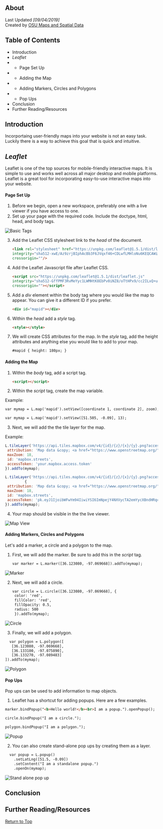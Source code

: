 ## About
Last Updated *[09/04/2019]*   
Created by [OSU Maps and Spatial Data](https://info.library.okstate.edu/map-room)


## Table of Contents
- Introduction 
- *Leaflet*
- - Page Set Up
- - Adding the Map
- - Adding Markers, Circles and Polygons
- - Pop Ups
- Conclusion
- Further Reading/Resources

## Introduction
Incorportaing user-friendly maps into your website is not an easy task. Luckily there is a way to achieve this goal that is quick and intuitive.

## *Leaflet*
Leaflet is one of the top sources for mobile-friendly interactive maps. It is simple to use and works well across all major desktop and mobile platforms. Leaflet is a great tool for incorporating easy-to-use interactive maps into your website.

#### Page Set Up
1. Before we begin, open a new workspace, preferably one with a live viewer if you have access to one. 
2. Set up your page with the required code. Include the doctype, html, head, and body tags.

![Basic Tags](images/SetUp.PNG)

3. Add the Leaflet CSS stylesheet link to the *head* of the document.
   ```html
   <link rel="stylesheet" href="https://unpkg.com/leaflet@1.5.1/dist/leaflet.css"
   integrity="sha512-xwE/Az9zrjBIphAcBb3F6JVqxf46+CDLwfLMHloNu6KEQCAWi6HcDUbeOfBIptF7tcCzusKFjFw2yuvEpDL9wQ=="
   crossorigin=""/>
   ```
4. Add the Leaflet Javascript file after Leaflet CSS.
   ```html
   <script src="https://unpkg.com/leaflet@1.5.1/dist/leaflet.js"
   integrity="sha512-GffPMF3RvMeYyc1LWMHtK8EbPv0iNZ8/oTtHPx9/cc2ILxQ+u905qIwdpULaqDkyBKgOaB57QTMg7ztg8Jm2Og=="
   crossorigin=""></script>
   ```
5. Add a *div* element within the body tag where you would like the map to appear. You can give it a different ID if you prefer.
   ```html
   <div id="mapid"></div>
   ```
6. Within the *head* add a *style* tag. 
   ```html
   <style></style>
   ```
7. We will create CSS attributes for the map. In the *style* tag, add the height attributes and anything else you would like to add to your map.
   ```html
   #mapid { height: 180px; }
   ```

#### Adding the Map
1. Within the *body* tag, add a script tag.
   ```html
   <script></script>
   ```
2. Within the *script* tag, create the map variable.

Example:
   ```html
   var mymap = L.map('mapid').setView([coordinate 1, coordinate 2], zoom);
   ```
   ```html
   var mymap = L.map('mapid').setView([51.505, -0.09], 13);
   ```
3. Next, we will add the the tile layer for the map.
 
Example:
   ```javascript
   L.tileLayer('https://api.tiles.mapbox.com/v4/{id}/{z}/{x}/{y}.png?access_token={accessToken}', {
	attribution: 'Map data &copy; <a href="https://www.openstreetmap.org/">OpenStreetMap</a> contributors, <a href="https://creativecommons.org/licenses/by-sa/2.0/">CC-BY-SA</a>, Imagery © <a href="https://www.mapbox.com/">Mapbox</a>',
	maxZoom: 18,
	id: 'mapbox.streets',
	accessToken: 'your.mapbox.access.token'
}).addTo(mymap);
   ```
   ```javascript
   L.tileLayer('https://api.tiles.mapbox.com/v4/{id}/{z}/{x}/{y}.png?access_token={accessToken}', 
            {
    attribution: 'Map data &copy; <a href="https://www.openstreetmap.org/">OpenStreetMap</a> contributors, <a href="https://creativecommons.org/licenses/by-sa/2.0/">CC-BY-SA</a>, Imagery © <a href="https://www.mapbox.com/">Mapbox</a>',
	maxZoom: 18,
	id: 'mapbox.streets',
	accessToken: 'pk.eyJ1IjoibWFwYm94IiwiYSI6ImNpejY4NXVycTA2emYycXBndHRqcmZ3N3gifQ.rJcFIG214AriISLbB6B5aw'
}).addTo(mymap);
   ```
4. Your map should be visible in the the live viewer.

![Map View](images/MapView.PNG)

#### Adding Markers, Circles and Polygons
Let's add a marker, a circle and a polygon to the map.
 
1. First, we will add the marker. Be sure to add this in the *script* tag.
   ```html
   var marker = L.marker([36.123080, -97.069668]).addTo(mymap);
   ```
   
![Marker](images/Marker.PNG)
   
2. Next, we will add a circle.
   ```html
   var circle = L.circle([36.123080, -97.069668], {
	color: 'red',
	fillColor: 'red',
	fillOpacity: 0.5,
	radius: 500 
	}).addTo(mymap);
   ```
   
![Circle](images/Circle.PNG)
 
3. Finally, we will add a polygon. 
 ```html
   var polygon = L.polygon([
	[36.123080, -97.069668],
	[36.133100, -97.075890],
	[36.133270, -97.089483]
]).addTo(mymap);
   ```
   
   ![Polygon](images/Polygon.PNG)
   
#### Pop Ups
Pop ups can be used to add information to map objects.
1. Leaflet has a shortcut for adding popups. Here are a few examples.
  ```html
  marker.bindPopup("<b>Hello world!</b><br>I am a popup.").openPopup();
   ```
   ```html
  circle.bindPopup("I am a circle.");
   ```
   ```html
  polygon.bindPopup("I am a polygon.");
   ```
![Popup](images/Popup.PNG)

2. You can also create stand-alone pop ups by creating them as a layer.
```html
  var popup = L.popup()
	.setLatLng([51.5, -0.09])
	.setContent("I am a standalone popup.")
	.openOn(mymap);
   ```

![Stand alone pop up](images/PopupSolo.PNG)

## Conclusion

## Further Reading/Resources


[Return to Top](#about)
